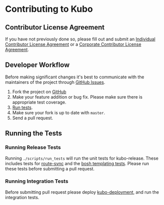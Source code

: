 # Contributing to Kubo

## Contributor License Agreement
If you have not previously done so, please fill out and submit an [Individual
Contributor License
Agreement](https://www.cloudfoundry.org/governance/cff_individual_cla/) or a
[Corporate Contributor License
Agreement](https://www.cloudfoundry.org/governance/cff_corporate_cla/).

## Developer Workflow
Before making significant changes it's best to communicate with the maintainers
of the project through [GitHub
Issues](https://github.com/cloudfoundry-incubator/kubo-release/issues).

1. Fork the project on [GitHub](https://github.com/cloudfoundry-incubator/kubo-release)
1. Make your feature addition or bug fix. Please make sure there is appropriate test coverage.
1. [Run tests](#running-the-tests).
1. Make sure your fork is up to date with `master`.
1. Send a pull request.

## Running the Tests
### Running Release Tests
Running `./scripts/run_tests` will run the unit tests for kubo-release.  These
includes tests for [route-sync](src/route-sync) and the [bosh templating
tests](spec/).  Please run these tests before submitting a pull request.

### Running Integration Tests
Before submitting pull request please deploy
[kubo-deployment](https://github.com/cloudfoundry-incubator/kubo-deployment),
and run the integration tests.
